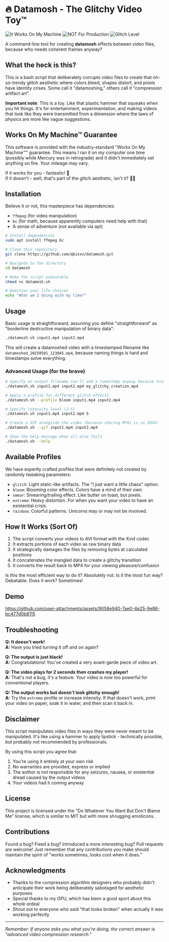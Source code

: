 # 🔥 Datamosh - The Glitchy Video Toy™

![It Works On My Machine](https://img.shields.io/badge/It_Works-On_My_Machine-success?style=for-the-badge)
![NOT For Production](https://img.shields.io/badge/NOT_For-Production-red?style=for-the-badge)
![Glitch Level](https://img.shields.io/badge/Glitch_Level-Over_9000-blueviolet?style=for-the-badge)

A command-line tool for creating **datamosh** effects between video files, because who needs coherent frames anyway?

## What the heck is this?

This is a bash script that deliberately corrupts video files to create that oh-so-trendy glitch aesthetic where colors bleed, shapes distort, and pixels have identity crises. Some call it "datamoshing," others call it "compression artifact art".

**Important note**: This is a toy. Like that plastic hammer that squeaks when you hit things. It's for entertainment, experimentation, and making videos that look like they were transmitted from a dimension where the laws of physics are more like vague suggestions.

## Works On My Machine™ Guarantee

This software is provided with the industry-standard "Works On My Machine™" guarantee. This means I ran it on my computer one time (possibly while Mercury was in retrograde) and it didn't immediately set anything on fire. Your mileage may vary.

If it works for you - fantastic! 🎉  
If it doesn't - well, that's part of the glitch aesthetic, isn't it? 🤷‍♂️

## Installation

Believe it or not, this masterpiece has dependencies:

- `ffmpeg` (for video manipulation)
- `bc` (for math, because apparently computers need help with that)
- A sense of adventure (not available via apt)

```bash
# Install dependencies
sudo apt install ffmpeg bc

# Clone this repository
git clone https://github.com/qbixxx/datamosh.git

# Navigate to the directory
cd datamosh

# Make the script executable
chmod +x datamosh.sh

# Question your life choices
echo "What am I doing with my time?"
```

## Usage

Basic usage is straightforward, assuming you define "straightforward" as "borderline destructive manipulation of binary data":

```bash
./datamosh.sh input1.mp4 input2.mp4
```

This will create a datamoshed video with a timestamped filename like `datamoshed_20250501_123045.mp4`, because naming things is hard and timestamps solve everything.

### Advanced Usage (for the brave)

```bash
# Specify an output filename (we'll add a timestamp anyway because trust issues)
./datamosh.sh input1.mp4 input2.mp4 my_glitchy_creation.mp4

# Apply a profile for different glitch effects
./datamosh.sh --profile bloom input1.mp4 input2.mp4

# Specify intensity level (1-5)
./datamosh.sh input1.mp4 input2.mp4 5

# Create a GIF alongside the video (because sharing MP4s is so 2024)
./datamosh.sh --gif input1.mp4 input2.mp4

# Show the help message when all else fails
./datamosh.sh --help
```

## Available Profiles

We have expertly crafted profiles that were definitely not created by randomly tweaking parameters:

- `glitch`: Light static-like artifacts. The "I just want a little chaos" option.
- `bloom`: Blooming color effects. Colors have a mind of their own.
- `smear`: Smearing/trailing effect. Like butter on toast, but pixels.
- `extreme`: Heavy distortion. For when you want your video to have an existential crisis.
- `rainbow`: Colorful patterns. Unicorns may or may not be involved.

## How It Works (Sort Of)

1. The script converts your videos to AVI format with the Xvid codec
2. It extracts portions of each video as raw binary data
3. It strategically damages the files by removing bytes at calculated positions
4. It concatenates the mangled data to create a glitchy transition
5. It converts the result back to MP4 for your viewing pleasure/confusion

Is this the most efficient way to do it? Absolutely not. Is it the most fun way? Debatable. Does it work? Sometimes! 

## Demo
https://github.com/user-attachments/assets/9058e940-7ae0-4e25-9e86-bc477d0b8115
## Troubleshooting

**Q: It doesn't work!**  
**A:** Have you tried turning it off and on again?

**Q: The output is just black!**  
**A:** Congratulations! You've created a very avant-garde piece of video art.

**Q: The video plays for 2 seconds then crashes my player!**  
**A:** That's not a bug, it's a feature. Your video is now too powerful for conventional players.

**Q: The output works but doesn't look glitchy enough!**  
**A:** Try the `extreme` profile or increase intensity. If that doesn't work, print your video on paper, soak it in water, and then scan it back in.

## Disclaimer

This script manipulates video files in ways they were never meant to be manipulated. It's like using a hammer to apply lipstick - technically possible, but probably not recommended by professionals.

By using this script you agree that:

1. You're using it entirely at your own risk
2. No warranties are provided, express or implied
3. The author is not responsible for any seizures, nausea, or existential dread caused by the output videos
4. Your videos had it coming anyway

## License

This project is licensed under the "Do Whatever You Want But Don't Blame Me" license, which is similar to MIT but with more shrugging emoticons.

## Contributions

Found a bug? Fixed a bug? Introduced a more interesting bug? Pull requests are welcome! Just remember that any contributions you make should maintain the spirit of "works sometimes, looks cool when it does."

## Acknowledgments

- Thanks to the compression algorithm designers who probably didn't anticipate their work being deliberately sabotaged for aesthetic purposes
- Special thanks to my GPU, which has been a good sport about this whole ordeal
- Shout out to everyone who said "that looks broken" when actually it was working perfectly

---

*Remember: If anyone asks you what you're doing, the correct answer is "advanced video compression research."*

